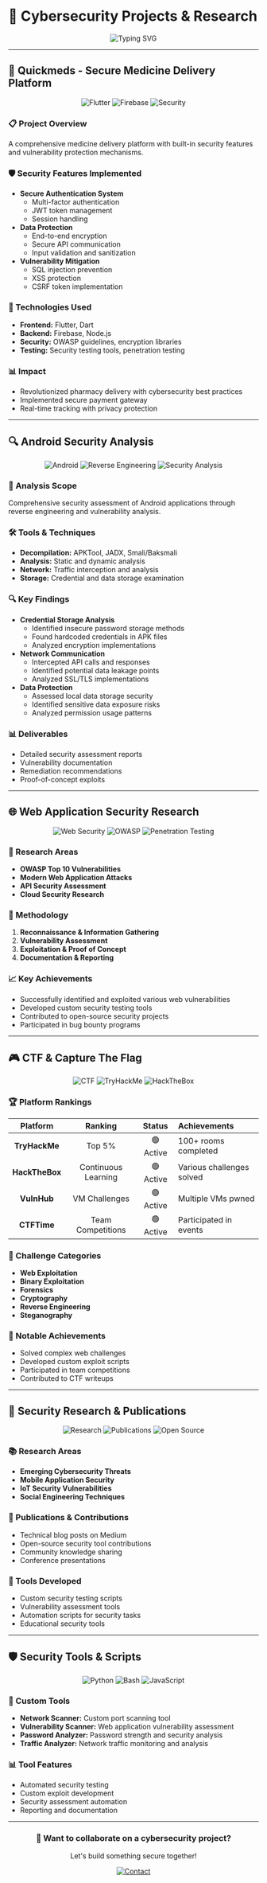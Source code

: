 # 🚀 Cybersecurity Projects & Research

<div align="center">
  <img src="https://readme-typing-svg.herokuapp.com?font=Fira+Code&weight=500&size=24&pause=1000&color=00FF41&center=true&vCenter=true&width=500&height=50&lines=Featured+Projects;Security+Research;VAPT+Assessments" alt="Typing SVG" />
</div>

---

## 🏥 Quickmeds - Secure Medicine Delivery Platform

<div align="center">
  <img src="https://img.shields.io/badge/Flutter-02569B?style=for-the-badge&logo=flutter&logoColor=white" alt="Flutter">
  <img src="https://img.shields.io/badge/Firebase-FFCA28?style=for-the-badge&logo=firebase&logoColor=black" alt="Firebase">
  <img src="https://img.shields.io/badge/Security-Critical-FF0000?style=for-the-badge&logo=security&logoColor=white" alt="Security">
</div>

### 📋 Project Overview
A comprehensive medicine delivery platform with built-in security features and vulnerability protection mechanisms.

### 🛡️ Security Features Implemented
- **Secure Authentication System**
  - Multi-factor authentication
  - JWT token management
  - Session handling
- **Data Protection**
  - End-to-end encryption
  - Secure API communication
  - Input validation and sanitization
- **Vulnerability Mitigation**
  - SQL injection prevention
  - XSS protection
  - CSRF token implementation

### 🔧 Technologies Used
- **Frontend:** Flutter, Dart
- **Backend:** Firebase, Node.js
- **Security:** OWASP guidelines, encryption libraries
- **Testing:** Security testing tools, penetration testing

### 📊 Impact
- Revolutionized pharmacy delivery with cybersecurity best practices
- Implemented secure payment gateway
- Real-time tracking with privacy protection

---

## 🔍 Android Security Analysis

<div align="center">
  <img src="https://img.shields.io/badge/Android-3DDC84?style=for-the-badge&logo=android&logoColor=white" alt="Android">
  <img src="https://img.shields.io/badge/Reverse_Engineering-000000?style=for-the-badge&logo=reverse-engineering&logoColor=white" alt="Reverse Engineering">
  <img src="https://img.shields.io/badge/Security_Analysis-FF6B6B?style=for-the-badge&logo=security&logoColor=white" alt="Security Analysis">
</div>

### 📱 Analysis Scope
Comprehensive security assessment of Android applications through reverse engineering and vulnerability analysis.

### 🛠️ Tools & Techniques
- **Decompilation:** APKTool, JADX, Smali/Baksmali
- **Analysis:** Static and dynamic analysis
- **Network:** Traffic interception and analysis
- **Storage:** Credential and data storage examination

### 🔍 Key Findings
- **Credential Storage Analysis**
  - Identified insecure password storage methods
  - Found hardcoded credentials in APK files
  - Analyzed encryption implementations
- **Network Communication**
  - Intercepted API calls and responses
  - Identified potential data leakage points
  - Analyzed SSL/TLS implementations
- **Data Protection**
  - Assessed local data storage security
  - Identified sensitive data exposure risks
  - Analyzed permission usage patterns

### 📊 Deliverables
- Detailed security assessment reports
- Vulnerability documentation
- Remediation recommendations
- Proof-of-concept exploits

---

## 🌐 Web Application Security Research

<div align="center">
  <img src="https://img.shields.io/badge/Web_Security-FF6B6B?style=for-the-badge&logo=web-security&logoColor=white" alt="Web Security">
  <img src="https://img.shields.io/badge/OWASP-000000?style=for-the-badge&logo=owasp&logoColor=white" alt="OWASP">
  <img src="https://img.shields.io/badge/Penetration_Testing-00FF41?style=for-the-badge&logo=penetration-testing&logoColor=black" alt="Penetration Testing">
</div>

### 🎯 Research Areas
- **OWASP Top 10 Vulnerabilities**
- **Modern Web Application Attacks**
- **API Security Assessment**
- **Cloud Security Research**

### 🔬 Methodology
1. **Reconnaissance & Information Gathering**
2. **Vulnerability Assessment**
3. **Exploitation & Proof of Concept**
4. **Documentation & Reporting**

### 📈 Key Achievements
- Successfully identified and exploited various web vulnerabilities
- Developed custom security testing tools
- Contributed to open-source security projects
- Participated in bug bounty programs

---

## 🎮 CTF & Capture The Flag

<div align="center">
  <img src="https://img.shields.io/badge/CTF-FF6B6B?style=for-the-badge&logo=ctf&logoColor=white" alt="CTF">
  <img src="https://img.shields.io/badge/TryHackMe-212C42?style=for-the-badge&logo=tryhackme&logoColor=white" alt="TryHackMe">
  <img src="https://img.shields.io/badge/HackTheBox-9FEF00?style=for-the-badge&logo=hackthebox&logoColor=black" alt="HackTheBox">
</div>

### 🏆 Platform Rankings
| Platform | Ranking | Status | Achievements |
|:---:|:---:|:---:|:---|
| **TryHackMe** | Top 5% | 🟢 Active | 100+ rooms completed |
| **HackTheBox** | Continuous Learning | 🟢 Active | Various challenges solved |
| **VulnHub** | VM Challenges | 🟢 Active | Multiple VMs pwned |
| **CTFTime** | Team Competitions | 🟢 Active | Participated in events |

### 🎯 Challenge Categories
- **Web Exploitation**
- **Binary Exploitation**
- **Forensics**
- **Cryptography**
- **Reverse Engineering**
- **Steganography**

### 🏅 Notable Achievements
- Solved complex web challenges
- Developed custom exploit scripts
- Participated in team competitions
- Contributed to CTF writeups

---

## 🔬 Security Research & Publications

<div align="center">
  <img src="https://img.shields.io/badge/Research-00FF41?style=for-the-badge&logo=research&logoColor=black" alt="Research">
  <img src="https://img.shields.io/badge/Publications-FF6B6B?style=for-the-badge&logo=publications&logoColor=white" alt="Publications">
  <img src="https://img.shields.io/badge/Open_Source-3776AB?style=for-the-badge&logo=open-source&logoColor=white" alt="Open Source">
</div>

### 📚 Research Areas
- **Emerging Cybersecurity Threats**
- **Mobile Application Security**
- **IoT Security Vulnerabilities**
- **Social Engineering Techniques**

### 📖 Publications & Contributions
- Technical blog posts on Medium
- Open-source security tool contributions
- Community knowledge sharing
- Conference presentations

### 🔧 Tools Developed
- Custom security testing scripts
- Vulnerability assessment tools
- Automation scripts for security tasks
- Educational security tools

---

## 🛡️ Security Tools & Scripts

<div align="center">
  <img src="https://img.shields.io/badge/Python-3776AB?style=for-the-badge&logo=python&logoColor=white" alt="Python">
  <img src="img.shields.io/badge/Bash-4EAA25?style=for-the-badge&logo=gnu-bash&logoColor=white" alt="Bash">
  <img src="https://img.shields.io/badge/JavaScript-F7DF1E?style=for-the-badge&logo=javascript&logoColor=black" alt="JavaScript">
</div>

### 🔧 Custom Tools
- **Network Scanner:** Custom port scanning tool
- **Vulnerability Scanner:** Web application vulnerability assessment
- **Password Analyzer:** Password strength and security analysis
- **Traffic Analyzer:** Network traffic monitoring and analysis

### 📊 Tool Features
- Automated security testing
- Custom exploit development
- Security assessment automation
- Reporting and documentation

---

<div align="center">
  <h3>🚀 Want to collaborate on a cybersecurity project?</h3>
  <p>Let's build something secure together!</p>
  
  [![Contact](https://img.shields.io/badge/Contact-00FF41?style=for-the-badge&logo=contact&logoColor=black)](mailto:awesomehet1@gmail.com)
</div>
